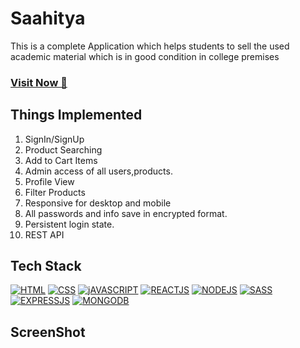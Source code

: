 # Saahitya
This is a complete Application which helps students to sell the used academic material which is in good condition in college premises

### <a href="https://saahitya.herokuapp.com/" target="_blank">**Visit Now 🚀**</a>


## Things Implemented
1. SignIn/SignUp
2. Product Searching
3. Add to Cart Items
4. Admin access of all users,products.
5. Profile View
6. Filter Products
7. Responsive for desktop and mobile
8. All passwords and info save in encrypted format.
9. Persistent login state.
10. REST API


## Tech Stack
[![HTML](https://img.shields.io/badge/HTML5-E34F26?style=for-the-badge&logo=html5&logoColor=white)](https://www.w3schools.com/html/)
[![CSS](https://img.shields.io/badge/CSS3-1572B6?style=for-the-badge&logo=css3&logoColor=white)](https://www.w3schools.com/css/)
[![jAVASCRIPT](https://img.shields.io/badge/JavaScript-323330?style=for-the-badge&logo=javascript&logoColor=F7DF1E)](https://developer.mozilla.org/en-US/docs/Web/JavaScript)
[![REACTJS](https://img.shields.io/badge/react-%2320232a.svg?style=for-the-badge&logo=react&logoColor=%2361DAFB)](https://reactjs.org/)
[![NODEJS](https://img.shields.io/badge/node.js-%2343853D.svg?style=for-the-badge&logo=node-dot-js&logoColor=white)](https://nodejs.org/en/docs/)
[![SASS](https://img.shields.io/badge/Sass-CC6699?style=for-the-badge&logo=sass&logoColor=white)](https://sass-lang.com/)
[![EXPRESSJS](https://img.shields.io/badge/Express.js-000000?style=for-the-badge&logo=express&logoColor=white)](https://expressjs.com/)
[![MONGODB](https://img.shields.io/badge/MongoDB-4EA94B?style=for-the-badge&logo=mongodb&logoColor=white)](https://www.mongodb.com/)

## ScreenShot






